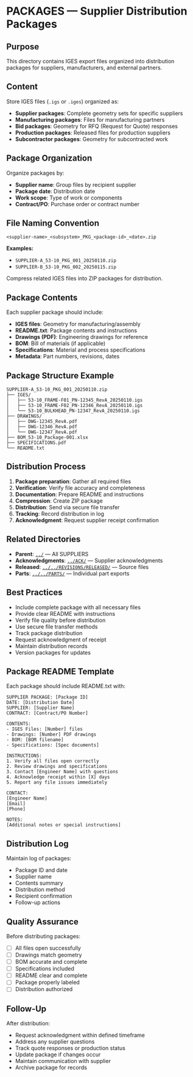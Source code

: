 # PACKAGES — Supplier Distribution Packages

## Purpose

This directory contains IGES export files organized into distribution packages for suppliers, manufacturers, and external partners.

## Content

Store IGES files (`.igs` or `.iges`) organized as:
- **Supplier packages**: Complete geometry sets for specific suppliers
- **Manufacturing packages**: Files for manufacturing partners
- **Bid packages**: Geometry for RFQ (Request for Quote) responses
- **Production packages**: Released files for production suppliers
- **Subcontractor packages**: Geometry for subcontracted work

## Package Organization

Organize packages by:
- **Supplier name**: Group files by recipient supplier
- **Package date**: Distribution date
- **Work scope**: Type of work or components
- **Contract/PO**: Purchase order or contract number

## File Naming Convention

```
<supplier-name>_<subsystem>_PKG_<package-id>_<date>.zip
```

**Examples:**
- `SUPPLIER-A_53-10_PKG_001_20250110.zip`
- `SUPPLIER-B_53-10_PKG_002_20250115.zip`

Compress related IGES files into ZIP packages for distribution.

## Package Contents

Each supplier package should include:
- **IGES files**: Geometry for manufacturing/assembly
- **README.txt**: Package contents and instructions
- **Drawings (PDF)**: Engineering drawings for reference
- **BOM**: Bill of materials (if applicable)
- **Specifications**: Material and process specifications
- **Metadata**: Part numbers, revisions, dates

## Package Structure Example

```
SUPPLIER-A_53-10_PKG_001_20250110.zip
├── IGES/
│   ├── 53-10_FRAME-F01_PN-12345_RevA_20250110.igs
│   ├── 53-10_FRAME-F02_PN-12346_RevA_20250110.igs
│   └── 53-10_BULKHEAD_PN-12347_RevA_20250110.igs
├── DRAWINGS/
│   ├── DWG-12345_RevA.pdf
│   ├── DWG-12346_RevA.pdf
│   └── DWG-12347_RevA.pdf
├── BOM_53-10_Package-001.xlsx
├── SPECIFICATIONS.pdf
└── README.txt
```

## Distribution Process

1. **Package preparation**: Gather all required files
2. **Verification**: Verify file accuracy and completeness
3. **Documentation**: Prepare README and instructions
4. **Compression**: Create ZIP package
5. **Distribution**: Send via secure file transfer
6. **Tracking**: Record distribution in log
7. **Acknowledgment**: Request supplier receipt confirmation

## Related Directories

- **Parent**: [`../`](../) — All SUPPLIERS
- **Acknowledgments**: [`../ACK/`](../ACK/) — Supplier acknowledgments
- **Released**: [`../../REVISIONS/RELEASED/`](../../REVISIONS/RELEASED/) — Source files
- **Parts**: [`../../PARTS/`](../../PARTS/) — Individual part exports

## Best Practices

- Include complete package with all necessary files
- Provide clear README with instructions
- Verify file quality before distribution
- Use secure file transfer methods
- Track package distribution
- Request acknowledgment of receipt
- Maintain distribution records
- Version packages for updates

## Package README Template

Each package should include README.txt with:
```
SUPPLIER PACKAGE: [Package ID]
DATE: [Distribution Date]
SUPPLIER: [Supplier Name]
CONTRACT: [Contract/PO Number]

CONTENTS:
- IGES Files: [Number] files
- Drawings: [Number] PDF drawings
- BOM: [BOM filename]
- Specifications: [Spec documents]

INSTRUCTIONS:
1. Verify all files open correctly
2. Review drawings and specifications
3. Contact [Engineer Name] with questions
4. Acknowledge receipt within [X] days
5. Report any file issues immediately

CONTACT:
[Engineer Name]
[Email]
[Phone]

NOTES:
[Additional notes or special instructions]
```

## Distribution Log

Maintain log of packages:
- Package ID and date
- Supplier name
- Contents summary
- Distribution method
- Recipient confirmation
- Follow-up actions

## Quality Assurance

Before distributing packages:
- [ ] All files open successfully
- [ ] Drawings match geometry
- [ ] BOM accurate and complete
- [ ] Specifications included
- [ ] README clear and complete
- [ ] Package properly labeled
- [ ] Distribution authorized

## Follow-Up

After distribution:
- Request acknowledgment within defined timeframe
- Address any supplier questions
- Track quote responses or production status
- Update package if changes occur
- Maintain communication with supplier
- Archive package for records
